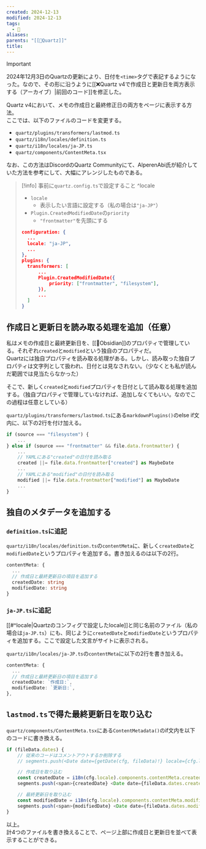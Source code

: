 ```yaml
---
created: 2024-12-13
modified: 2024-12-13
tags:
  - 🦾
aliases: 
parents: "[[🧰Quartz]]"
title: 
---
```

>[!important]
>2024年12月3日のQuartzの更新により、日付を`<time>`タグで表記するようになった。なので、その形に沿うように[[❌Quartz v4で作成日と更新日を両方表示する（アーカイブ）|前回のコード]]を修正した。

Quartz v4において、メモの作成日と最終修正日の両方をページに表示する方法。  
ここでは、以下のファイルのコードを変更する。
- `quartz/plugins/transformers/lastmod.ts`
- `quartz/i18n/locales/definition.ts`
- `quartz/i18n/locales/ja-JP.ts`
- `quartz/components/ContentMeta.tsx`

なお、この方法はDiscordのQuartz Communityにて、AlperenAbi氏が紹介していた方法を参考にして、大幅にアレンジしたものである。

>[!info] 事前に`quartz.config.ts`で設定すること ^locale
>- `locale`
>	- 表示したい言語に設定する（私の場合は`"ja-JP"`）
>- `Plugin.CreatedModifiedDate`の`priority`
>	- `"frontmatter"`を先頭にする
>
>```json
>configuration: {
>	...
>	locale: "ja-JP",
>	...
>},
>plugins: {
>	transformers: [
>		...
>		Plugin.CreatedModifiedDate({
>			priority: ["frontmatter", "filesystem"],
>		}),
>		...
>	]
>}
>```

## 作成日と更新日を読み取る処理を追加（任意）
私はメモの作成日と最終更新日を、[[🧰Obsidian]]のプロパティで管理している。それぞれ`created`と`modified`という独自のプロパティだ。  
Quartzには独自プロパティを読み取る処理がある。しかし、読み取った独自プロパティは文字列として扱われ、日付とは見なされない。（少なくとも私が読んだ範囲では見当たらなかった）  

そこで、新しく`created`と`modified`プロパティを日付として読み取る処理を追加する。（独自プロパティで管理していなければ、追加しなくてもいい。なのでこの過程は任意としている）

`quartz/plugins/transformers/lastmod.ts`にある`markdownPlugins()`のelse if文内に、以下の2行を付け加える。
```ts
if (source === "filesystem") {
	...
} else if (source === "frontmatter" && file.data.frontmatter) {
	...
	// YAMLにある"created"の日付を読み取る
	created ||= file.data.frontmatter["created"] as MaybeDate
	...
	// YAMLにある"modified"の日付を読み取る
	modified ||= file.data.frontmatter["modified"] as MaybeDate
	...
}
```

## 独自のメタデータを追加する
### `definition.ts`に追記
`quartz/i18n/locales/definition.ts`の`contentMeta`に、新しく`createdDate`と`modifiedDate`というプロパティを追加する。書き加えるのは以下の2行。
```ts
contentMeta: {
  ...
  // 作成日と最終更新日の項目を追加する
  createdDate: string
  modifiedDate: string
}
```

### `ja-JP.ts`に追記
[[#^locale|Quartzのコンフィグで設定したlocale]]と同じ名前のファイル（私の場合は`ja-JP.ts`）にも、同じように`createdDate`と`modifiedDate`というプロパティを追加する。ここで設定した文言がサイトに表示される。

`quartz/i18n/locales/ja-JP.ts`の`contentMeta`に以下の2行を書き加える。
```ts
contentMeta: {
  ...
  // 作成日と最終更新日の項目を追加する
  createdDate: `作成日:`,
  modifiedDate: `更新日:`,
},
```

##  `lastmod.ts`で得た最終更新日を取り込む
`quartz/components/ContentMeta.tsx`にある`ContentMetadata()`のif文内を以下のコードに書き換える。

```ts
if (fileData.dates) {
	// 従来のコードはコメントアウトするか削除する
	// segments.push(<Date date={getDate(cfg, fileData)!} locale={cfg.locale} />)

	// 作成日を取り込む
	const createdDate = i18n(cfg.locale).components.contentMeta.createdDate
    segments.push(<span>{createdDate} <Date date={fileData.dates.created!} locale={cfg.locale} /></span>)

	// 最終更新日を取り込む
	const modifiedDate = i18n(cfg.locale).components.contentMeta.modifiedDate
	segments.push(<span>{modifiedDate} <Date date={fileData.dates.modified!} locale={cfg.locale} /></span>)
}
```

以上。  
計4つのファイルを書き換えることで、ページ上部に作成日と更新日を並べて表示することができる。
